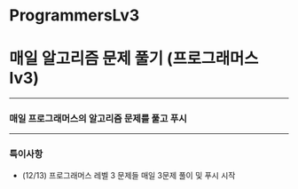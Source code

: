# ProgrammersLv3

# 매일 알고리즘 문제 풀기 (프로그래머스 lv3)


-------------

### 매일 프로그래머스의 알고리즘 문제를 풀고 푸시

------------

### 특이사항
 - (12/13) 프로그래머스 레벨 3 문제들 매일 3문제 풀이 및 푸시 시작
